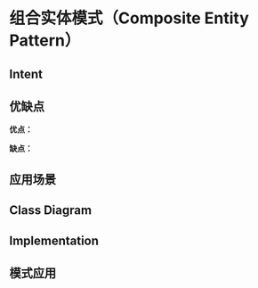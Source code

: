 # 组合实体模式（Composite Entity Pattern）

## Intent

## 优缺点

**优点：**

**缺点：**

## 应用场景

## Class Diagram

## Implementation

## 模式应用
